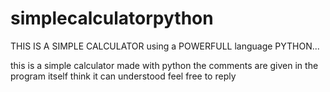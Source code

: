 # simplecalculatorpython
THIS IS A SIMPLE CALCULATOR  using a POWERFULL language PYTHON...

this is a simple calculator made with python
the comments are given in the program itself 
think it can understood
feel free to reply
